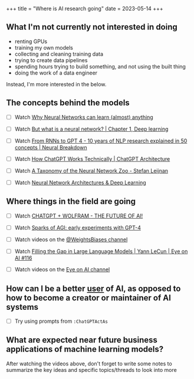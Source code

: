 +++
title = "Where is AI research going"
date = 2023-05-14
+++


## What I'm not currently not interested in doing

- renting GPUs
- training my own models
- collecting and cleaning training data
- trying to create data pipelines
- spending hours trying to build something, and not using the built thing
- doing the work of a data engineer

Instead, I'm more interested in the below.


## The concepts behind the models

- [ ] Watch [Why Neural Networks can learn (almost) anything](https://www.youtube.com/watch?v=0QczhVg5HaI)
- [ ] Watch [But what is a neural network? | Chapter 1, Deep learning](https://www.youtube.com/watch?v=aircAruvnKk)
- [ ] Watch [From RNNs to GPT 4 - 10 years of NLP research explained in 50 concepts | Neural Breakdown](https://www.youtube.com/watch?v=uocYQH0cWTs)
- [ ] Watch [How ChatGPT Works Technically | ChatGPT Architecture](https://www.youtube.com/watch?v=bSvTVREwSNw)
- [ ] Watch [A Taxonomy of the Neural Network Zoo - Stefan Leijnan](https://www.youtube.com/watch?v=MJkoFmLwkKU)
- [ ] Watch [Neural Network Architectures & Deep Learning](https://www.youtube.com/watch?v=oJNHXPs0XDk)


## Where things in the field are going

- [ ] Watch [CHATGPT + WOLFRAM - THE FUTURE OF AI!](https://www.youtube.com/watch?v=z5WZhCBRDpU)
- [ ] Watch [Sparks of AGI: early experiments with GPT-4](https://www.youtube.com/watch?v=qbIk7-JPB2c)
- [ ] Watch videos on the [@WeightsBiases channel](https://www.youtube.com/@WeightsBiases/videos)
- [ ] Watch [Filling the Gap in Large Language Models | Yann LeCun | Eye on AI #116](https://www.youtube.com/watch?v=mBjPyte2ZZo)
- [ ] Watch videos on the [Eye on AI channel](https://www.youtube.com/@eyeonai3425/videos)


## How can I be a better <u>user</u> of AI, as opposed to how to become a creator or maintainer of AI systems

- [ ] Try using prompts from `:ChatGPTActAs`


## What are expected near future business applications of machine learning models?


After watching the videos above, don't forget to write some notes to summarize
the key ideas and specific topics/threads to look into more
